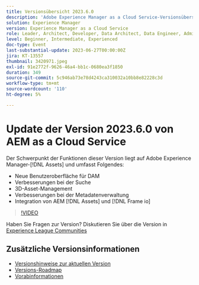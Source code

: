 ```yaml
---
title: Versionsübersicht 2023.6.0
description: 'Adobe Experience Manager as a Cloud Service-Versionsübersichtsvideo 2023.6.0Die Funktionen in dieser Version konzentrieren sich auf Experience Manager Assets-Innovationen und umfassen Folgendes: Neue Benutzeroberfläche für DAM-Suchverbesserungen 3D-Asset-Management Metadatenverwaltungs-Verbesserungen AEM [!DNL Assets] + [!DNL Frame io] -Integration'
solution: Experience Manager
version: Experience Manager as a Cloud Service
role: Leader, Architect, Developer, Data Architect, Data Engineer, Admin, User
level: Beginner, Intermediate, Experienced
doc-type: Event
last-substantial-update: 2023-06-27T00:00:00Z
jira: KT-13557
thumbnail: 3420971.jpeg
exl-id: 91e2772f-9626-46a4-bb1c-0680ea3f1850
duration: 349
source-git-commit: 5c946ab73e78d4243ca310032a10bb8e82228c3d
workflow-type: tm+mt
source-wordcount: '110'
ht-degree: 5%

---
```


# Update der Version 2023.6.0 von AEM as a Cloud Service


Der Schwerpunkt der Funktionen dieser Version liegt auf Adobe Experience Manager-[!DNL Assets] und umfasst Folgendes:

* Neue Benutzeroberfläche für DAM
* Verbesserungen bei der Suche
* 3D-Asset-Management
* Verbesserungen bei der Metadatenverwaltung
* Integration von AEM [!DNL Assets] und [!DNL Frame io]

>[!VIDEO](https://video.tv.adobe.com/v/3420971/?learn=on)


Haben Sie Fragen zur Version?  Diskutieren Sie über die Version in [Experience League Communities](https://adobe.ly/444zA4U)

## Zusätzliche Versionsinformationen

* [Versionshinweise zur aktuellen Version](https://experienceleague.adobe.com/docs/experience-manager-cloud-service/content/release-notes/home.html?lang=de)
* [Versions-Roadmap](https://experienceleague.adobe.com/docs/experience-manager-release-information/aem-release-updates/update-releases-roadmap.html?lang=de)
* [Vorabinformationen](https://experienceleague.adobe.com/docs/experience-manager-cloud-service/content/release-notes/prerelease.html)
